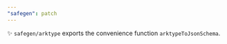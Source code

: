 ```yaml
---
"safegen": patch
---
```


✨ `safegen/arktype` exports the convenience function `arktypeToJsonSchema`.
